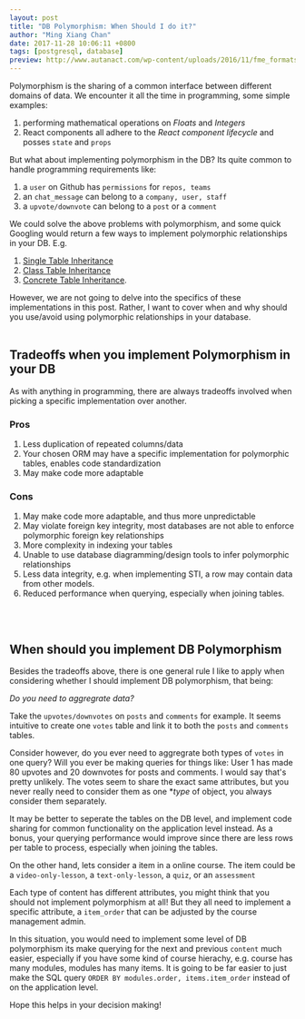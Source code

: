```yaml
---
layout: post
title: "DB Polymorphism: When Should I do it?"
author: "Ming Xiang Chan"
date: 2017-11-28 10:06:11 +0800
tags: [postgresql, database]
preview: http://www.autanact.com/wp-content/uploads/2016/11/fme_formats.png
---
```


Polymorphism is the sharing of a common interface between different domains of data. We encounter it all the time in programming, some simple examples:

1. performing mathematical operations on *Floats* and *Integers*
2. React components all adhere to the *React component lifecycle* and posses `state` and `props`

<p></p>

But what about implementing polymorphism in the DB? Its quite common to handle programming requirements like:

1. a `user` on Github has `permissions` for `repos, teams`
2. an `chat_message` can belong to a `company, user, staff`
3. a `upvote/downvote` can belong to a `post` or a `comment`

<p></p>


We could solve the above problems with polymorphism, and some quick Googling would return a few ways to implement polymorphic relationships in your DB.  E.g.

1. [Single Table Inheritance](http://www.martinfowler.com/eaaCatalog/singleTableInheritance.html)
2. [Class Table Inheritance](http://www.martinfowler.com/eaaCatalog/classTableInheritance.html)
3. [Concrete Table Inheritance](http://www.martinfowler.com/eaaCatalog/concreteTableInheritance.html).

<p></p>

However, we are not going to delve into the specifics of these  implementations in this post. Rather, I want to cover when and why should you use/avoid using polymorphic relationships in your database.
<br>
<br>

## Tradeoffs when you implement Polymorphism in your DB

As with anything in programming, there are always tradeoffs involved when picking a specific implementation over another.

### Pros

  1. Less duplication of repeated columns/data
  2. Your chosen ORM may have a specific implementation for polymorphic tables, enables code standardization
  3. May make code more adaptable

### Cons

  1. May make code more adaptable, and thus more unpredictable
  2. May violate foreign key integrity, most databases are not able to enforce polymorphic foreign key relationships
  3. More complexity in indexing your tables
  4. Unable to use database diagramming/design tools to infer polymorphic relationships
  5. Less data integrity, e.g. when implementing STI, a row may contain data from other models.
  6. Reduced performance when querying, especially when joining tables.

<br>
<br>


## When should you implement DB Polymorphism

Besides the tradeoffs above, there is one general rule I like to apply when considering whether I should implement DB polymorphism, that being:

*Do you need to aggregrate data?*

Take the `upvotes/downvotes` on `posts` and `comments` for example. It seems intuitive to create one `votes` table and link it to both the `posts` and `comments` tables.

Consider however, do you ever need to aggregrate both types of `votes` in one query? Will you ever be making queries for things like: User 1 has made 80 upvotes and 20 downvotes for posts and comments. I would say that's pretty unlikely. The votes seem to share the exact same attributes, but you never really need to consider them as one **type* of object, you always consider them separately.

It may be better to seperate the tables on the DB level, and implement code sharing for common functionality on the application level instead. As a bonus, your querying performance would improve since there are less rows per table to process, especially when joining the tables.

On the other hand, lets consider a item in a online course. The item could be a `video-only-lesson`, a `text-only-lesson`, a `quiz`, or an `assessment`

Each type of content has different attributes, you might think that you should not implement polymorphism at all! But they all need to implement a specific attribute, a `item_order` that can be adjusted by the course management admin.

In this situation, you would need to implement some level of DB polymorphism its make querying for the next and previous `content` much easier, especially if you have some kind of course hierachy, e.g. course has many modules, modules has many items. It is going to be far easier to just make the SQL query `ORDER BY modules.order, items.item_order` instead of on the application level.

Hope this helps in your decision making!
